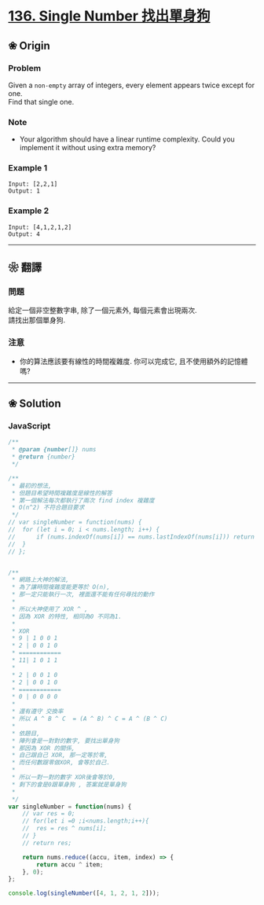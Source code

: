 
# [136. Single Number 找出單身狗][title]

[title]: https://leetcode.com/problems/single-number/description/

## ❀ Origin

### Problem

Given a `non-empty` array of integers, every element appears twice except for one.  
Find that single one.

### Note

- Your algorithm should have a linear runtime complexity. Could you implement it without using extra memory?

### Example 1

```
Input: [2,2,1]
Output: 1
```

### Example 2

```
Input: [4,1,2,1,2]
Output: 4
```

---

## ❀ 翻譯

### 問題

給定一個非空整數字串, 除了一個元素外, 每個元素會出現兩次.  
請找出那個單身狗.

### 注意

- 你的算法應該要有線性的時間複雜度. 你可以完成它, 且不使用額外的記憶體嗎?

---

## ❀ Solution

### JavaScript

```JavaScript
/**
 * @param {number[]} nums
 * @return {number}
 */

/**
 * 最初的想法,
 * 但題目希望時間複雜度是線性的解答
 * 第一個解法每次都執行了兩次 find index 複雜度
 * O(n^2) 不符合題目要求
 */
// var singleNumber = function(nums) {
// 	for (let i = 0; i < nums.length; i++) {
// 		if (nums.indexOf(nums[i]) == nums.lastIndexOf(nums[i])) return nums[i];
// 	}
// };


/**
 * 網路上大神的解法,
 * 為了讓時間複雜度能更等於 O(n),
 * 那一定只能執行一次, 裡面還不能有任何尋找的動作
 *
 * 所以大神使用了 XOR ^ ,
 * 因為 XOR 的特性, 相同為0 不同為1.
 *
 * XOR
 * 9 | 1 0 0 1
 * 2 | 0 0 1 0
 * ============
 * 11| 1 0 1 1
 *
 * 2 | 0 0 1 0
 * 2 | 0 0 1 0
 * ============
 * 0 | 0 0 0 0
 *
 * 還有遵守 交換率
 * 所以 A ^ B ^ C  = (A ^ B) ^ C = A ^ (B ^ C)
 *
 * 依題目,
 * 陣列會是一對對的數字, 要找出單身狗
 * 那因為 XOR 的關係,
 * 自己跟自己 XOR, 那一定等於零,
 * 而任何數跟零做XOR, 會等於自己.
 *
 * 所以一對一對的數字 XOR後會等於0,
 * 剩下的會是0跟單身狗 , 答案就是單身狗
 *
 */
var singleNumber = function(nums) {
	// var res = 0;
	// for(let i =0 ;i<nums.length;i++){
	// 	res = res ^ nums[i];
	// }
	// return res;

	return nums.reduce((accu, item, index) => {
		return accu ^ item;
	}, 0);
};

console.log(singleNumber([4, 1, 2, 1, 2]));
```
